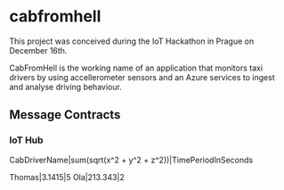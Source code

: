 # cabfromhell

This project was conceived during the IoT Hackathon in Prague on December 16th.

CabFromHell is the working name of an application that monitors taxi drivers by using accellerometer sensors and an Azure services to ingest and analyse driving behaviour. 

## Message Contracts

### IoT Hub

CabDriverName|sum(sqrt(x^2 + y^2 + z^2))|TimePeriodInSeconds

Thomas|3.1415|5
Ola|213.343|2





